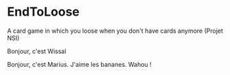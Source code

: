 # EndToLoose
A card game in which you loose when you don't have cards anymore (Projet NSI)

Bonjour, c'est Wissal

Bonjour, c'est Marius. J'aime les bananes. Wahou !